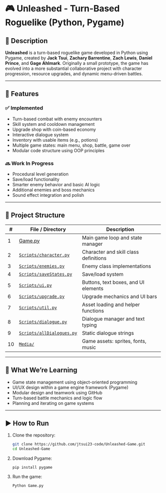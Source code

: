 # 🎮 Unleashed - Turn-Based Roguelike (Python, Pygame)

## 📝 Description

**Unleashed** is a turn-based roguelike game developed in Python using Pygame, created by **Jack Tsui**, **Zachary Barrentine**, **Zach Lewis**, **Daniel Prince**, and **Gage Ahlmark**. Originally a small prototype, the game has evolved into a more substantial collaborative project with character progression, resource upgrades, and dynamic menu-driven battles.

---

## 🚀 Features

### ✅ Implemented
- Turn-based combat with enemy encounters
- Skill system and cooldown management
- Upgrade shop with coin-based economy
- Interactive dialogue system
- Inventory with usable items (e.g., potions)
- Multiple game states: main menu, shop, battle, game over
- Modular code structure using OOP principles

### 🔜 Work In Progress
- Procedural level generation
- Save/load functionality
- Smarter enemy behavior and basic AI logic
- Additional enemies and boss mechanics
- Sound effect integration and polish

---

## 📁 Project Structure

| #   | File / Directory | Description |
|-----|------------------|-------------|
| 1   | [Game.py](https://github.com/jtsui23-code/Unleashed-Game/blob/main/Game.py) | Main game loop and state manager |
| 2   | [`Scripts/character.py`](https://github.com/jtsui23-code/Unleashed-Game/blob/main/Scripts/character.py) | Character and skill class definitions |
| 3   | [`Scripts/enemies.py`](https://github.com/jtsui23-code/Unleashed-Game/blob/main/Scripts/enemies.py) | Enemy class implementations |
| 4   | [`Scripts/saveStates.py`](https://github.com/jtsui23-code/Unleashed-Game/blob/main/Scripts/saveStates.py) | Save/load system |
| 5   | [`Scripts/ui.py`](https://github.com/jtsui23-code/Unleashed-Game/blob/main/Scripts/ui.py) | Buttons, text boxes, and UI elements |
| 6   | [`Scripts/upgrade.py`](https://github.com/jtsui23-code/Unleashed-Game/blob/main/Scripts/upgrade.py) | Upgrade mechanics and UI bars |
| 7   | [`Scripts/util.py`](https://github.com/jtsui23-code/Unleashed-Game/blob/main/Scripts/util.py) | Asset loading and helper functions |
| 8   | [`Scripts/dialogue.py`](https://github.com/jtsui23-code/Unleashed-Game/blob/main/Scripts/dialogue.py) | Dialogue manager and text typing |
| 9   | [`Scripts/allDialogues.py`](https://github.com/jtsui23-code/Unleashed-Game/blob/main/Scripts/allDialogues.py) | Static dialogue strings |
| 10  | [`Media/`](https://github.com/jtsui23-code/Unleashed-Game/tree/main/Media) | Game assets: sprites, fonts, music |

---

## 🧠 What We’re Learning

- Game state management using object-oriented programming
- UI/UX design within a game engine framework (Pygame)
- Modular design and teamwork using GitHub
- Turn-based battle mechanics and logic flow
- Planning and iterating on game systems

---

## ▶️ How to Run

1. Clone the repository:
   ```bash
   git clone https://github.com/jtsui23-code/Unleashed-Game.git
   cd Unleashed-Game
   ```
2. Download Pygame:
   ```
   pip install pygame
   ```
3. Run the game:
   ```
   Python Game.py
   ```
